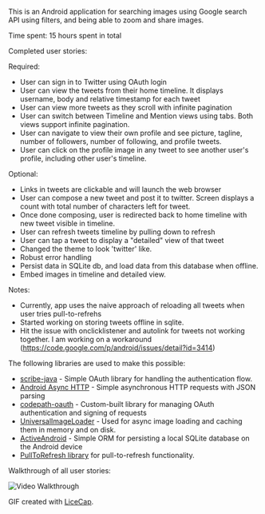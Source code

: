 This is an Android application for searching images using Google search API using filters, and being able to zoom and share images. 

Time spent: 15 hours spent in total

Completed user stories:

Required:
- User can sign in to Twitter using OAuth login
- User can view the tweets from their home timeline. It displays username, body and relative timestamp for each tweet
- User can view more tweets as they scroll with infinite pagination
- User can switch between Timeline and Mention views using tabs. Both views support infinite pagination.
- User can navigate to view their own profile and see picture, tagline, number of followers, number of following, and profile tweets.
- User can click on the profile image in any tweet to see another user's profile, including other user's timeline.

Optional: 
- Links in tweets are clickable and will launch the web browser 
- User can compose a new tweet and post it to twitter. Screen displays a count with total number of characters left for tweet.
- Once done composing, user is redirected back to home timeline with new tweet visible in timeline.
- User can refresh tweets timeline by pulling down to refresh 
- User can tap a tweet to display a "detailed" view of that tweet
- Changed the theme to look 'twitter' like.
- Robust error handling
- Persist data in SQLite db, and load data from this database when offline.
- Embed images in timeline and detailed view.

Notes:
- Currently, app uses the naive approach of reloading all tweets when user tries pull-to-refrehs
- Started working on storing tweets offline in sqlite.
- Hit the issue with onclicklistener and autolink for tweets not working together. I am working on a workaround (https://code.google.com/p/android/issues/detail?id=3414)

The following libraries are used to make this possible:

 * [scribe-java](https://github.com/fernandezpablo85/scribe-java) - Simple OAuth library for handling the authentication flow.
 * [Android Async HTTP](https://github.com/loopj/android-async-http) - Simple asynchronous HTTP requests with JSON parsing
 * [codepath-oauth](https://github.com/thecodepath/android-oauth-handler) - Custom-built library for managing OAuth authentication and signing of requests
 * [UniversalImageLoader](https://github.com/nostra13/Android-Universal-Image-Loader) - Used for async image loading and caching them in memory and on disk.
 * [ActiveAndroid](https://github.com/pardom/ActiveAndroid) - Simple ORM for persisting a local SQLite database on the Android device
 * [PullToRefresh library](https://github.com/erikwt/PullToRefresh-ListView) for pull-to-refresh functionality. 
 
 

Walkthrough of all user stories:

![Video Walkthrough](twitterclient2.gif)

GIF created with [LiceCap](http://www.cockos.com/licecap/).

